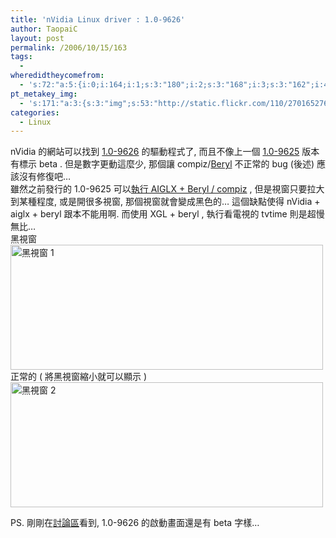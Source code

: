 ```yaml
---
title: 'nVidia Linux driver : 1.0-9626'
author: TaopaiC
layout: post
permalink: /2006/10/15/163
tags:
  - 
wheredidtheycomefrom:
  - 's:72:"a:5:{i:0;i:164;i:1;s:3:"180";i:2;s:3:"168";i:3;s:3:"162";i:4;s:3:"147";}";'
pt_metakey_img:
  - 's:171:"a:3:{s:3:"img";s:53:"http://static.flickr.com/110/270165276_3a005a8b59.jpg";s:3:"alt";s:11:"黑視窗 1";s:3:"url";s:47:"http://www.flickr.com/photos/taopaic/270165276/";}";'
categories:
  - Linux
---
```

nVidia 的網站可以找到 [1.0-9626][1] 的驅動程式了, 而且不像上一個 [1.0-9625][2] 版本有標示 beta . 但是數字更動這麼少, 那個讓 compiz/[Beryl][3] 不正常的 bug (後述) 應該沒有修復吧&#8230;  
雖然之前發行的 1.0-9625 可以[執行 AIGLX + Beryl / compiz][4] , 但是視窗只要拉大到某種程度, 或是開很多視窗, 那個視窗就會變成黑色的&#8230; 這個缺點使得 nVidia + aiglx + beryl 跟本不能用啊. 而使用 XGL + beryl , 執行看電視的 tvtime 則是超慢無比&#8230;  
黑視窗  
[<img src="http://static.flickr.com/110/270165276_3a005a8b59.jpg" alt="黑視窗 1" height="200" width="500" />][5]  
正常的 ( 將黑視窗縮小就可以顯示 )  
[<img src="http://static.flickr.com/116/270165277_4899b4cac5.jpg" alt="黑視窗 2" height="200" width="500" />][6]

PS. 剛剛在[討論區][7]看到, 1.0-9626 的啟動畫面還是有 beta 字樣&#8230;

 [1]: http://www.nvidia.com/object/linux_display_ia32_1.0-9626.html
 [2]: http://www.nzone.com/object/nzone_downloads_linux_display_x86_1.0-9625.html
 [3]: http://www.beryl-project.org/
 [4]: http://pctao.org/2006/09/24/147/
 [5]: http://www.flickr.com/photos/taopaic/270165276/ "Photo Sharing"
 [6]: http://www.flickr.com/photos/taopaic/270165277/ "Photo Sharing"
 [7]: http://www.nvnews.net/vbulletin/showthread.php?s=090b9a70e82123f8435fb53d2d1a566c&t=78233